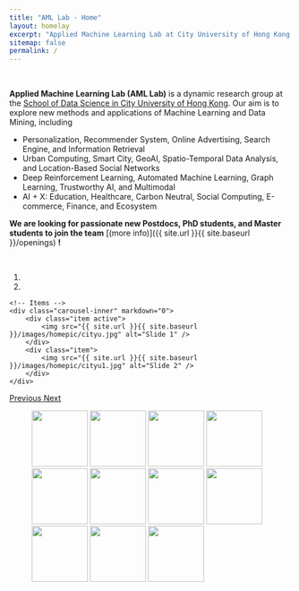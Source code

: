 ```yaml
---
title: "AML Lab - Home"
layout: homelay
excerpt: "Applied Machine Learning Lab at City University of Hong Kong."
sitemap: false
permalink: /
---
```



<br />

**Applied Machine Learning Lab (AML Lab)** is a dynamic research group at the [School of Data Science in City University of Hong Kong](https://www.sdsc.cityu.edu.hk/). Our aim is to explore new methods and applications of Machine Learning and Data Mining, including 
- Personalization, Recommender System, Online Advertising, Search Engine, and Information Retrieval
- Urban Computing, Smart City, GeoAI, Spatio-Temporal Data Analysis, and Location-Based Social Networks
- Deep Reinforcement Learning, Automated Machine Learning, Graph Learning, Trustworthy AI, and Multimodal
- AI + X: Education, Healthcare, Carbon Neutral, Social Computing, E-commerce, Finance, and Ecosystem



**We are  looking for passionate new Postdocs, PhD students, and Master students to join the team** [(more info)]({{ site.url }}{{ site.baseurl }}/openings) **!**

<br />

<div markdown="0" id="carousel" class="carousel slide" data-ride="carousel" data-interval="4000" data-pause="hover" >
    <!-- Menu -->
    <ol class="carousel-indicators">
        <li data-target="#carousel" data-slide-to="0" class="active"></li>
        <li data-target="#carousel" data-slide-to="1"></li>
    </ol>

    <!-- Items -->
    <div class="carousel-inner" markdown="0">
        <div class="item active">
            <img src="{{ site.url }}{{ site.baseurl }}/images/homepic/cityu.jpg" alt="Slide 1" />
        </div>
        <div class="item">
            <img src="{{ site.url }}{{ site.baseurl }}/images/homepic/cityu1.jpg" alt="Slide 2" />
        </div>
    </div>
  <a class="left carousel-control" href="#carousel" role="button" data-slide="prev">
    <span class="glyphicon glyphicon-chevron-left" aria-hidden="true"></span>
    <span class="sr-only">Previous</span>
  </a>
  <a class="right carousel-control" href="#carousel" role="button" data-slide="next">
    <span class="glyphicon glyphicon-chevron-right" aria-hidden="true"></span>
    <span class="sr-only">Next</span>
  </a>
</div>


<div class="center">
<figure class="fourth">
  <img src="{{ site.url }}{{ site.baseurl }}/images/logopic/ant.png" style="width: 100px">
  <img src="{{ site.url }}{{ site.baseurl }}/images/logopic/huawei.png" style="width: 100px">
  <img src="{{ site.url }}{{ site.baseurl }}/images/logopic/tencent.png" style="width: 100px">
  <img src="{{ site.url }}{{ site.baseurl }}/images/logopic/baidu.png" style="width: 100px">
  <img src="{{ site.url }}{{ site.baseurl }}/images/logopic/alibaba.png" style="width: 100px">
  <img src="{{ site.url }}{{ site.baseurl }}/images/logopic/bytedance.png" style="width: 100px">
  <img src="{{ site.url }}{{ site.baseurl }}/images/logopic/jd.png" style="width: 100px">
  <img src="{{ site.url }}{{ site.baseurl }}/images/logopic/kuaishou.png" style="width: 100px">
  <img src="{{ site.url }}{{ site.baseurl }}/images/logopic/netease.png" style="width: 100px">
  <img src="{{ site.url }}{{ site.baseurl }}/images/logopic/linkedin.png" style="width: 100px">
  <img src="{{ site.url }}{{ site.baseurl }}/images/logopic/criteo.png" style="width: 100px">
</figure>
</div>
